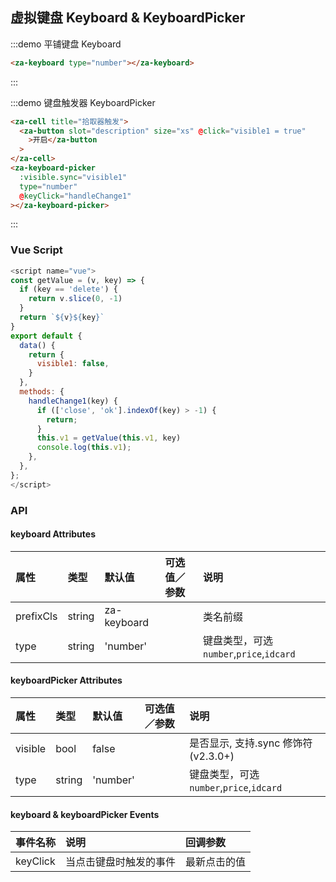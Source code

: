 ## 虚拟键盘 Keyboard & KeyboardPicker

:::demo 平铺键盘 Keyboard

```html
<za-keyboard type="number"></za-keyboard>
```

:::

:::demo 键盘触发器 KeyboardPicker

```html
<za-cell title="拾取器触发">
  <za-button slot="description" size="xs" @click="visible1 = true"
    >开启</za-button
  >
</za-cell>
<za-keyboard-picker
  :visible.sync="visible1"
  type="number"
  @keyClick="handleChange1"
></za-keyboard-picker>
```

:::

### Vue Script

```javascript
<script name="vue">
const getValue = (v, key) => {
  if (key == 'delete') {
    return v.slice(0, -1)
  }
  return `${v}${key}`
}
export default {
  data() {
    return {
      visible1: false,
    }
  },
  methods: {
    handleChange1(key) {
      if (['close', 'ok'].indexOf(key) > -1) {
        return;
      }
      this.v1 = getValue(this.v1, key)
      console.log(this.v1);
    },
  },
};
</script>
```

### API

#### keyboard Attributes

| 属性      | 类型   | 默认值      | 可选值／参数 | 说明                                    |
| :-------- | :----- | :---------- | :----------- | :-------------------------------------- |
| prefixCls | string | za-keyboard |              | 类名前缀                                |
| type      | string | 'number'    |              | 键盘类型，可选`number`,`price`,`idcard` |

#### keyboardPicker Attributes

| 属性    | 类型   | 默认值   | 可选值／参数 | 说明                                    |
| :------ | :----- | :------- | :----------- | :-------------------------------------- |
| visible | bool   | false    |              | 是否显示, 支持.sync 修饰符 (v2.3.0+)    |
| type    | string | 'number' |              | 键盘类型，可选`number`,`price`,`idcard` |

#### keyboard & keyboardPicker Events

| 事件名称 | 说明                   | 回调参数     |
| :------- | :--------------------- | :----------- |
| keyClick | 当点击键盘时触发的事件 | 最新点击的值 |
